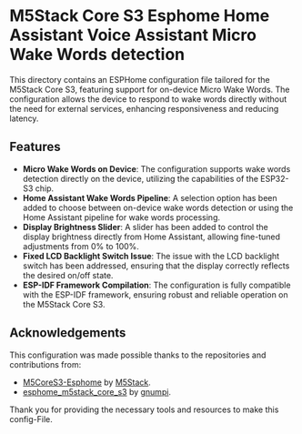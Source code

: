 # M5Stack Core S3 Esphome Home Assistant Voice Assistant Micro Wake Words detection

This directory contains an ESPHome configuration file tailored for the M5Stack Core S3, featuring support for on-device Micro Wake Words. The configuration allows the device to respond to wake words directly without the need for external services, enhancing responsiveness and reducing latency.

## Features

- **Micro Wake Words on Device**: The configuration supports wake words detection directly on the device, utilizing the capabilities of the ESP32-S3 chip.
- **Home Assistant Wake Words Pipeline**: A selection option has been added to choose between on-device wake words detection or using the Home Assistant pipeline for wake words processing.
- **Display Brightness Slider**: A slider has been added to control the display brightness directly from Home Assistant, allowing fine-tuned adjustments from 0% to 100%.
- **Fixed LCD Backlight Switch Issue**: The issue with the LCD backlight switch has been addressed, ensuring that the display correctly reflects the desired on/off state.
- **ESP-IDF Framework Compilation**: The configuration is fully compatible with the ESP-IDF framework, ensuring robust and reliable operation on the M5Stack Core S3.

## Acknowledgements

This configuration was made possible thanks to the repositories and contributions from:
- [M5CoreS3-Esphome](https://github.com/m5stack/M5CoreS3-Esphome) by [M5Stack](https://github.com/m5stack).
- [esphome_m5stack_core_s3](https://github.com/gnumpi/esphome_m5stack_core_s3) by [gnumpi](https://github.com/gnumpi).

Thank you for providing the necessary tools and resources to make this config-File.

